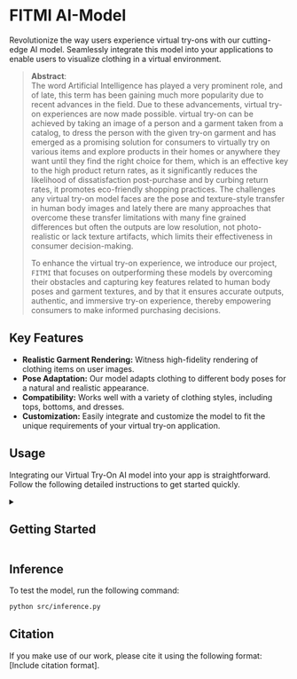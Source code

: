 # FITMI AI-Model

Revolutionize the way users experience virtual try-ons with our cutting-edge AI model. Seamlessly integrate this model into your applications to enable users to visualize clothing in a virtual environment.
> **Abstract**: <br>
> The word Artificial Intelligence has played a very prominent role, and of late, this term has been gaining much more popularity due to recent advances in the field. Due to these advancements, virtual
> try-on experiences are now made possible. 
> virtual try-on can be achieved by taking an image of a person and a garment taken from a catalog, to dress the person with the given try-on garment and has emerged as a promising solution for consumers
> to virtually try on various items and explore products in their homes or anywhere they want until they find the right choice for them, which is an effective key to the high product return rates, as it
> significantly reduces the likelihood of dissatisfaction post-purchase and by curbing return rates, it promotes eco-friendly shopping practices.
> The challenges any virtual try-on model faces are the pose and texture-style transfer in human body images and lately there are many approaches that overcome these transfer limitations with many fine
> grained differences but often the outputs are low resolution, not photo-realistic or lack texture artifacts, which limits their effectiveness in consumer decision-making.
>
> To enhance the virtual try-on experience,
> we introduce our project, ```FITMI``` that focuses on outperforming these models by overcoming their obstacles and capturing key features related to human body poses
> and garment textures, and by that it ensures accurate outputs, authentic, and immersive try-on experience, thereby empowering consumers to make informed purchasing decisions.




## Key Features

- **Realistic Garment Rendering:** Witness high-fidelity rendering of clothing items on user images.
- **Pose Adaptation:** Our model adapts clothing to different body poses for a natural and realistic appearance.
- **Compatibility:** Works well with a variety of clothing styles, including tops, bottoms, and dresses.
- **Customization:** Easily integrate and customize the model to fit the unique requirements of your virtual try-on application.

## Usage

Integrating our Virtual Try-On AI model into your app is straightforward. Follow the following detailed instructions to get started quickly.
<details>
<summary><h2>Getting Started</h2></summary>

### Installation

1. Clone the repository

```sh
git clone https://github.com/FITMI-APP/AI-Model.git
```
2. Install Python dependencies

```sh
conda env create -n FITMI -f FITMI.yml
conda activate FITMI
```

### additionally, you should install the required packages manually:

   1. install **[cuda 11.8](https://developer.nvidia.com/cuda-11-8-0-download-archive)**

   2. Install [Microsoft Visual C++ Build Tools](https://visualstudio.microsoft.com/visual-cpp-build-tools/)

   3. set in your environment variables "CUDA_PATH=C:\Program Files\NVIDIA GPU Computing Toolkit\CUDA\v11.8"   **Update the path accordingly**

   4. install [torch](https://pytorch.org/get-started/locally/)
    or directly type this in your command line:

```sh
pip3 install torch torchvision torchaudio --index-url https://download.pytorch.org/whl/cu118)
```

   5. install [cupy](https://docs.cupy.dev/en/stable/install.html#upgrading-cupy) or directly type this in your command line:

```sh
pip install cupy-cuda11x
```

   6. install [cuDNN](https://developer.nvidia.com/rdp/cudnn-archive)

   7. copy (lib, include, bin) cuDNN files to the corresponding files in C:\Program Files\NVIDIA GPU Computing Toolkit\CUDA\v11.8 respectively

   8. install xformers

```sh
pip3 install -U xformers --index-url https://download.pytorch.org/whl/cu118
```
**note: you may need to reinstall the torch if it got uninstalled from this step**

  9. install detectron2

```sh
python -m pip install 'git+https://github.com/facebookresearch/detectron2.git'
```

### Data Preparation
 #### checkpoints and dataset:
We provide checkpoints for our preprocessing and recommendation system's embeddings in addition to our customized dataset used in our recommendation system. Please download the checkpoints, *.pkl and dataset from our [FITMI](https://fcihelwanedu-my.sharepoint.com/:f:/g/personal/tasnim_mohsen_1375_fci_helwan_edu_eg/Eha1Y-GS-6dEoWSpjwTOTJkBiFYrG-hxAF_5UpnQFc3UAg?e=7glxeS) drive.
Once they are downloaded, the folder structure should look like this:

```
├── AI-Model
|   inception-2015-12-05.pt
|   ├── src
|   |   ├── inception-2015-12-05.pt
|   ├── recommendationSystem
|   |   ├── upper_body
|   |   |   ├── cloth
|   |   |   |   ├── *add upper_body data here*
|   |   |   ├── embedding.pkl
|   |   |   ├── filenames.pkl
|   |   ├── lower_body
|   |   |   ├── cloth
|   |   |   |   ├── *add lower_body data here*
|   |   |   ├── embedding.pkl
|   |   |   ├── filenames.pkl
|   |   ├── dresses
|   |   |   ├── cloth
|   |   |   |   ├── *add dresses data here*
|   |   |   ├── embedding.pkl
|   |   |   ├── filenames.pkl
|   |   ├── complementary
|   |   |   ├── male
|   |   |   |  ├── cloth
|   |   |   |  |   ├── *add male data here*
|   |   |   |  ├── embedding.pkl
|   |   |   |  ├── filenames.pkl
|   |   |   ├── female
|   |   |   |  ├── cloth
|   |   |   |  |   ├── *add female data here*
|   |   |   |  ├── embedding.pkl
|   |   |   |  ├── filenames.pkl
|   ├── preprocessing
|   |   ├── dresscode_preProcessing
|   |   |   ├── DensePose
|   |   |   |   ├── projects
|   |   |   |   |   ├── DensePose
|   |   |   |   |   |   ├── configs
|   |   |   |   |   |   |  ├── model_final_162be9.pkl
|   |   |   ├── OpenPose
|   |   |   |   ├── model
|   |   |   |   |   ├── body_pose_model.pth
|   |   |   |   |   ├── hand_pose_model.pth
|   |   |   |   |   ├── body_pose.caffemodel
|   |   |   |   |   ├── hand_pose.caffemodel
|   |   |   ├── Parsing
|   |   |   |   ├── checkpoints
|   |   |   |   |   ├── exp-schp-201908301523-atr.pth
|   |   ├── vitonHDpreProcessing
|   |   |   ├── DensePose
|   |   |   |   ├── projects
|   |   |   |   |   ├── DensePose
|   |   |   |   |   |   ├── configs
|   |   |   |   |   |   |   ├── model_final_162be9.pkl
|   |   |   ├── OpenPose
|   |   |   |   ├── model
|   |   |   |   |   ├── body_pose_model.pth
|   |   |   |   |   ├── hand_pose_model.pth
|   |   |   |   |   ├── body_pose.caffemodel
|   |   |   |   |   ├── hand_pose.caffemodel
|   |   |   ├── Parsing
|   |   |   |   ├── checkpoints
|   |   |   |   |   ├── exp-schp-201908261155-lip.pth
```

</details>

## Inference

To test the model, run the following command:


```sh
python src/inference.py
```
## Citation

If you make use of our work, please cite it using the following format: [Include citation format].



